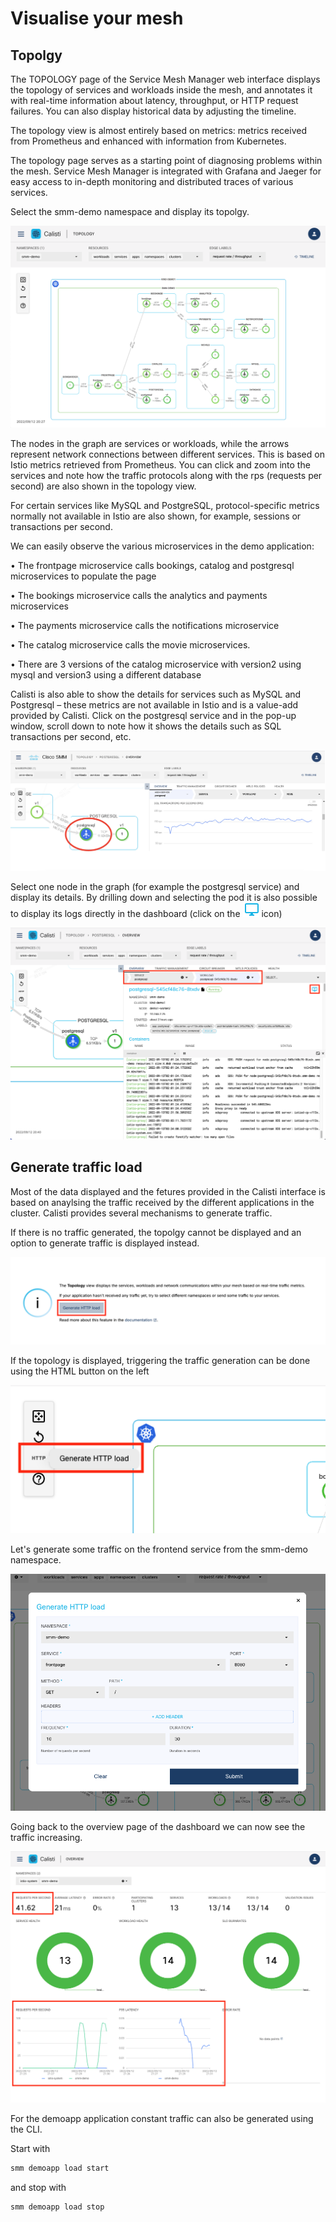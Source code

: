 # Visualise your mesh

## Topolgy 

The TOPOLOGY page of the Service Mesh Manager web interface displays the topology of services and workloads inside the mesh, and annotates it with real-time information about latency, throughput, or HTTP request failures. You can also display historical data by adjusting the timeline.

The topology view is almost entirely based on metrics: metrics received from Prometheus and enhanced with information from Kubernetes.

The topology page serves as a starting point of diagnosing problems within the mesh. Service Mesh Manager is integrated with Grafana and Jaeger for easy access to in-depth monitoring and distributed traces of various services.

Select the smm-demo namespace and display its topolgy.

![topology 1](images/topology_1.png)

The nodes in the graph are services or workloads, while the arrows represent network connections between different services. This is based on Istio metrics retrieved from Prometheus. You can click and zoom into the services and note how the traffic protocols along with the rps (requests per second) are also shown in the topology view.

For certain services like MySQL and PostgreSQL, protocol-specific metrics normally not available in Istio are also shown, for example, sessions or transactions per second.

We can easily observe the various microservices in the demo application:

•	The frontpage microservice calls bookings, catalog and postgresql microservices to populate the page

•	The bookings microservice calls the analytics and payments microservices 

•	The payments microservice calls the notifications microservice

•	The catalog microservice calls the movie microservices.

•	There are 3 versions of the catalog microservice with version2 using mysql and version3 using a different database



Calisti is also able to show the details for services such as MySQL and Postgresql – these metrics are not available in Istio and is a value-add provided by Calisti. Click on the postgresql service and in the pop-up window, scroll down to note how it shows the details such as SQL transactions per second, etc.  

![calisti dashboard 6](images/1_8.png)


Select one node in the graph (for example the postgresql service) and display its details. By drilling down and selecting the pod it is also possible to display its logs directly in the dashboard (click on the ![log](images/log_icon.png) icon)

![topology 1](images/pod_logs.png)

## Generate traffic load


Most of the data displayed and the fetures provided in the Calisti interface is based on anaylsing the traffic received by the different applications in the cluster. Calisti provides several mechanisms to generate traffic.

If there is no traffic generated, the topolgy cannot be displayed and an option to generate traffic is displayed instead.

![traffic 1](images/traffic_1.png)

If the topology is displayed, triggering the traffic generation can be done using the HTML button on the left

![traffic 2](images/traffic_2.png)

Let's generate some traffic on the frontend service from the smm-demo namespace.

![traffic 3](images/traffic_3.png)

Going back to the overview page of the dashboard we can now see the traffic increasing.

![traffic 4](images/traffic_4.png)

For the demoapp application constant traffic can also be generated using the CLI. 

Start with

```bash
smm demoapp load start
```

and stop with

```bash
smm demoapp load stop
```



